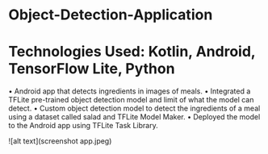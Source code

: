 # Object-Detection-Application

# Technologies Used: Kotlin, Android, TensorFlow Lite, Python

•	Android app that detects ingredients in images of meals.
•	Integrated a TFLite pre-trained object detection model and limit of what the model can detect.
•	Custom object detection model to detect the ingredients of a meal using a dataset called salad and TFLite Model Maker.
•	Deployed the model to the Android app using TFLite Task Library.

![alt text](screenshot app.jpeg)
